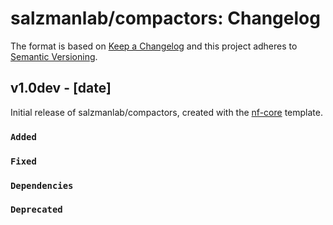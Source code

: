 # salzmanlab/compactors: Changelog

The format is based on [Keep a Changelog](https://keepachangelog.com/en/1.0.0/)
and this project adheres to [Semantic Versioning](https://semver.org/spec/v2.0.0.html).

## v1.0dev - [date]

Initial release of salzmanlab/compactors, created with the [nf-core](https://nf-co.re/) template.

### `Added`

### `Fixed`

### `Dependencies`

### `Deprecated`
